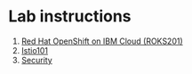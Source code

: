 # Lab instructions

<!-- 1. [Preparation for the "Deploy single service" workhop](single.md) -->

1. [Red Hat OpenShift on IBM Cloud (ROKS201)](roks201.md)
2. [Istio101](istio101.md)
3. [Security](security.md)



